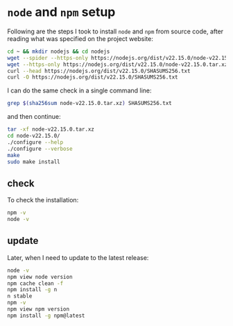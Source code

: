 # `node` and `npm` setup

Following are the steps I took to install `node` and `npm` from source code, after reading what was specified on the project website:

```bash
cd ~ && mkdir nodejs && cd nodejs
wget --spider --https-only https://nodejs.org/dist/v22.15.0/node-v22.15.0.tar.xz
wget --https-only https://nodejs.org/dist/v22.15.0/node-v22.15.0.tar.xz
curl --head https://nodejs.org/dist/v22.15.0/SHASUMS256.txt
curl -O https://nodejs.org/dist/v22.15.0/SHASUMS256.txt
```

I can do the same check in a single command line:

```bash
grep $(sha256sum node-v22.15.0.tar.xz) SHASUMS256.txt
```

and then continue:

```bash
tar -xf node-v22.15.0.tar.xz
cd node-v22.15.0/
./configure --help
./configure --verbose
make
sudo make install
```

## check

To check the installation:

```bash
npm -v
node -v
```

## update

Later, when I need to update to the latest release:

```bash
node -v
npm view node version
npm cache clean -f
npm install -g n
n stable
npm -v
npm view npm version
npm install -g npm@latest
```
